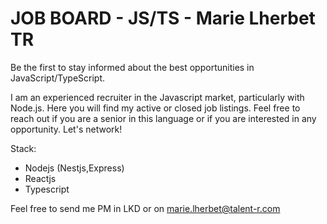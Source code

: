 # JOB BOARD - JS/TS - Marie Lherbet TR

Be the first to stay informed about the best opportunities in JavaScript/TypeScript.

I am an experienced recruiter in the Javascript market, particularly with Node.js. Here you will find my active or closed job listings. Feel free to reach out if you are a senior in this language or if you are interested in any opportunity. Let's network!

Stack: 
- Nodejs (Nestjs,Express)
- Reactjs
- Typescript

Feel free to send me PM in LKD or on marie.lherbet@talent-r.com

